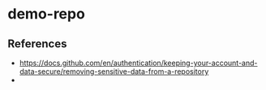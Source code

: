 # demo-repo

## References

- <https://docs.github.com/en/authentication/keeping-your-account-and-data-secure/removing-sensitive-data-from-a-repository>
-
